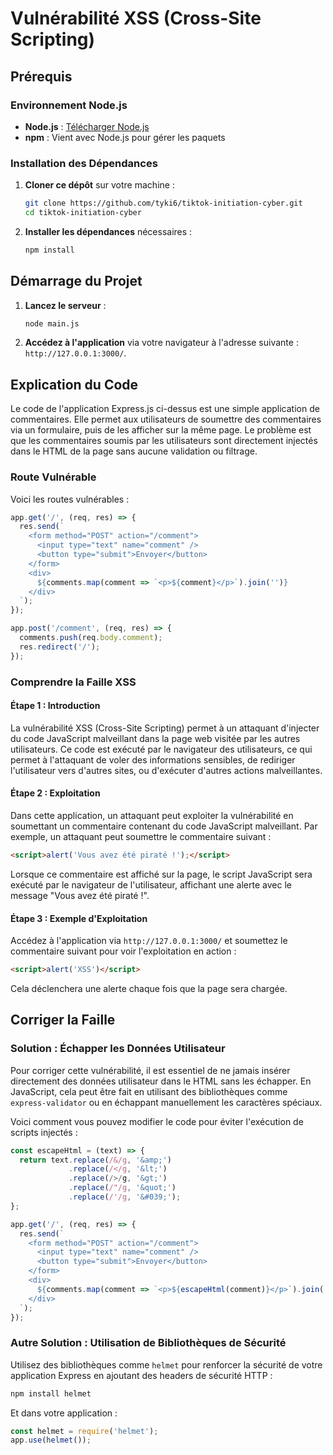 # Vulnérabilité XSS (Cross-Site Scripting)

## Prérequis

### Environnement Node.js

- **Node.js** : [Télécharger Node.js](https://nodejs.org/)
- **npm** : Vient avec Node.js pour gérer les paquets

### Installation des Dépendances

1. **Cloner ce dépôt** sur votre machine :

    ```bash
    git clone https://github.com/tyki6/tiktok-initiation-cyber.git
    cd tiktok-initiation-cyber
    ```

2. **Installer les dépendances** nécessaires :

    ```bash
    npm install
    ```

## Démarrage du Projet

1. **Lancez le serveur** :

    ```bash
    node main.js
    ```

2. **Accédez à l'application** via votre navigateur à l'adresse suivante : `http://127.0.0.1:3000/`.

## Explication du Code

Le code de l'application Express.js ci-dessus est une simple application de commentaires. Elle permet aux utilisateurs de soumettre des commentaires via un formulaire, puis de les afficher sur la même page. Le problème est que les commentaires soumis par les utilisateurs sont directement injectés dans le HTML de la page sans aucune validation ou filtrage.

### Route Vulnérable

Voici les routes vulnérables :

```javascript
app.get('/', (req, res) => {
  res.send(`
    <form method="POST" action="/comment">
      <input type="text" name="comment" />
      <button type="submit">Envoyer</button>
    </form>
    <div>
      ${comments.map(comment => `<p>${comment}</p>`).join('')}
    </div>
  `);
});

app.post('/comment', (req, res) => {
  comments.push(req.body.comment);
  res.redirect('/');
});
```

### Comprendre la Faille XSS

#### Étape 1 : Introduction

La vulnérabilité XSS (Cross-Site Scripting) permet à un attaquant d'injecter du code JavaScript malveillant dans la page web visitée par les autres utilisateurs. Ce code est exécuté par le navigateur des utilisateurs, ce qui permet à l'attaquant de voler des informations sensibles, de rediriger l'utilisateur vers d'autres sites, ou d'exécuter d'autres actions malveillantes.

#### Étape 2 : Exploitation

Dans cette application, un attaquant peut exploiter la vulnérabilité en soumettant un commentaire contenant du code JavaScript malveillant. Par exemple, un attaquant peut soumettre le commentaire suivant :

```html
<script>alert('Vous avez été piraté !');</script>
```

Lorsque ce commentaire est affiché sur la page, le script JavaScript sera exécuté par le navigateur de l'utilisateur, affichant une alerte avec le message "Vous avez été piraté !".

#### Étape 3 : Exemple d'Exploitation

Accédez à l'application via `http://127.0.0.1:3000/` et soumettez le commentaire suivant pour voir l'exploitation en action :

```html
<script>alert('XSS')</script>
```

Cela déclenchera une alerte chaque fois que la page sera chargée.

## Corriger la Faille

### Solution : Échapper les Données Utilisateur

Pour corriger cette vulnérabilité, il est essentiel de ne jamais insérer directement des données utilisateur dans le HTML sans les échapper. En JavaScript, cela peut être fait en utilisant des bibliothèques comme `express-validator` ou en échappant manuellement les caractères spéciaux.

Voici comment vous pouvez modifier le code pour éviter l'exécution de scripts injectés :

```javascript
const escapeHtml = (text) => {
  return text.replace(/&/g, '&amp;')
             .replace(/</g, '&lt;')
             .replace(/>/g, '&gt;')
             .replace(/"/g, '&quot;')
             .replace(/'/g, '&#039;');
};

app.get('/', (req, res) => {
  res.send(`
    <form method="POST" action="/comment">
      <input type="text" name="comment" />
      <button type="submit">Envoyer</button>
    </form>
    <div>
      ${comments.map(comment => `<p>${escapeHtml(comment)}</p>`).join('')}
    </div>
  `);
});
```

### Autre Solution : Utilisation de Bibliothèques de Sécurité

Utilisez des bibliothèques comme `helmet` pour renforcer la sécurité de votre application Express en ajoutant des headers de sécurité HTTP :

```bash
npm install helmet
```

Et dans votre application :

```javascript
const helmet = require('helmet');
app.use(helmet());
```